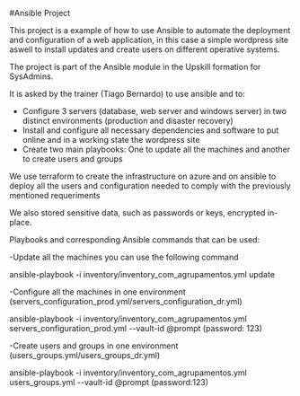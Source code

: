 #Ansible Project

This project is a example of how to use Ansible to automate the deployment and configuration of a web application, in this case a simple wordpress site aswell to install updates and create users on different operative systems. 

The project is part of the Ansible module in the Upskill formation for SysAdmins.

It is asked by the trainer (Tiago Bernardo) to use ansible and to: 

- Configure 3 servers (database, web server and windows server) in two distinct environments (production and disaster recovery)
- Install and configure all necessary dependencies and software to put online and in a working state the wordpress site
- Create two main playbooks: One to update all the machines and another to create users and groups

We use terraform to create the infrastructure on azure and on ansible to deploy all the users and configuration needed to comply with the previously mentioned requeriments

We also  stored sensitive data, such as passwords or keys, encrypted in-place.

Playbooks and corresponding Ansible commands that can be used:

-Update all the machines you can use the following command

ansible-playbook -i inventory/inventory_com_agrupamentos.yml update

-Configure all the machines in one environment (servers_configuration_prod.yml/servers_configuration_dr.yml)

ansible-playbook -i inventory/inventory_com_agrupamentos.yml servers_configuration_prod.yml --vault-id @prompt (password: 123)

-Create users and groups in one environment (users_groups.yml/users_groups_dr.yml)

ansible-playbook -i inventory/inventory_com_agrupamentos.yml users_groups.yml --vault-id @prompt (password:123)

